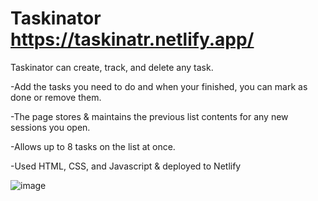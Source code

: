 # Taskinator https://taskinatr.netlify.app/

Taskinator can create, track, and delete any task.

-Add the tasks you need to do and when your finished, you can mark as done or remove them.

-The page stores & maintains the previous list contents for any new sessions you open.

-Allows up to 8 tasks on the list at once.

-Used HTML, CSS, and Javascript & deployed to Netlify

![image](https://github.com/ylu8888/taskinator/assets/123523291/339dc978-a818-4a7b-828d-0346b32c350c)
